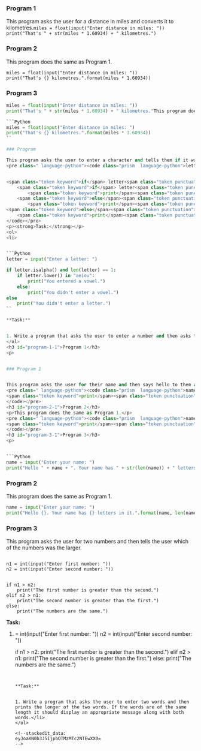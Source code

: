 <h3 id="program-1">Program 1</h3>
<p>This program asks the user for a distance in miles and converts it to kilometres.</
<pre class=" language-python"><code class="prism  language-python
">miles <span class="token operator">=</span> <span class="token builtin">float</span><span class="token punctuation">(</span><span class="token builtin">input</span><span class="token punctuation">(</span><span class="token string">"Enter distance in miles: "</span><span class="token punctuation">)</span><span class="token punctuation">)</span>
<span class="token keyword">print</span><span class="token punctuation">(</span><span class="token string">"That's "</span> <span class="token operator">+</span> <span class="token builtin">str</span><span class="token punctuation">(</span>miles <span class="token operator">*</span> <span class="token number">1.60934</span><span class="token punctuation">)</span> <span class="token operator">+</span> <span class="token string">" kilometres."</span><span class="token punctuation">)</span>
</code></pre>
<h3 id="program-2">Program 2</h3>
<p>This program does the same as Program 1.</p>
<pre class=" language-python"><code class="prism  language-python">miles <span class="token operator">=</span> <span class="token builtin">float</span><span class="token punctuation">(</span><span class="token builtin">input</span><span class="token punctuation">(</span><span class="token string">"Enter distance in miles: "</span><span class="token punctuation">)</span><span class="token punctuation">)</span>
<span class="token keyword">print</span><span class="token punctuation">(</span><span class="token string">"That's {} kilometres."</span><span class="token punctuation">.</span><span class="token builtin">format</span><span class="token punctuation">(</span>miles <span class="token operator">*</span> <span class="token number">1.60934</span><span class="token punctuation">)</span><span class="token punctuation">)</span>
</code></pre>
<h3 id="program-3">Program 3</h3>
<p>


```Python
miles = float(input("Enter distance in miles: "))
print("That's " + str(miles * 1.60934) + " kilometres."This program does the same as Program 1.

```Python
miles = float(input("Enter distance in miles: ")
print("That's {} kilometres.".format(miles * 1.60934))
``

### Program 

This program asks the user to enter a character and tells them if it was a vowel or not. Note that it is case insensitive and it prints an appropriate message if the user didnt enter a letter or entered more than a single character.</p>
<pre class=" language-python"><code class="prism  language-python">letter <span class="token operator">=</span> <span class="token builtin">input</span><span class="token punctuation">(</span><span class="token string">"Enter a letter: "</span><span class="token punctuation">)</span>


<span class="token keyword">if</span> letter<span class="token punctuation">.</span>isalpha<span class="token punctuation">(</span><span class="token punctuation">)</span> <span class="token operator">and</span> <span class="token builtin">len</span><span class="token punctuation">(</span>letter<span class="token punctuation">)</span> <span class="token operator">==</span> <span class="token number">1</span><span class="token punctuation">:</span>
    <span class="token keyword">if</span> letter<span class="token punctuation">.</span>lower<span class="token punctuation">(</span><span class="token punctuation">)</span> <span class="token keyword">in</span> <span class="token string">"aeiou"</span><span class="token punctuation">:</span>
        <span class="token keyword">print</span><span class="token punctuation">(</span><span class="token string">"You entered a vowel."</span><span class="token punctuation">)</span>
    <span class="token keyword">else</span><span class="token punctuation">:</span>
        <span class="token keyword">print</span><span class="token punctuation">(</span><span class="token string">"You didn't enter a vowel."</span><span class="token punctuation">)</span>
<span class="token keyword">else</span><span class="token punctuation">:</span>
    <span class="token keyword">print</span><span class="token punctuation">(</span><span class="token string">"You didn't enter a letter."</span><span class="token punctuation">)</span>
</code></pre>
<p><strong>Task:</strong></p>
<ol>
<li>


```Python
letter = input("Enter a letter: ")

if letter.isalpha() and len(letter) == 1:
    if letter.lower() in "aeiou":
        print("You entered a vowel.")
    else:
        print("You didn't enter a vowel.")
else
    print("You didn't enter a letter.")
``

**Task:**


1. Write a program that asks the user to enter a number and then asks them to enter C or F. If they enter C it should convert the number from Fahrenheit to Celsius and print the result. If they enter an F it should convert the number from Celsius to Fahrenheit and print the result. It should be case insensitive and if they enter neither C nor F it should print an appropriate message.</li>
</ol>
<h3 id="program-1-1">Program 1</h3>
<p>


### Program 1


This program asks the user for their name and then says hello to them and tells them how many letters are in their name.</p>
<pre class=" language-python"><code class="prism  language-python">name <span class="token operator">=</span> <span class="token builtin">input</span><span class="token punctuation">(</span><span class="token string">"Enter your name: "</span><span class="token punctuation">)</span>
<span class="token keyword">print</span><span class="token punctuation">(</span><span class="token string">"Hello "</span> <span class="token operator">+</span> name <span class="token operator">+</span> <span class="token string">". Your name has "</span> <span class="token operator">+</span> <span class="token builtin">str</span><span class="token punctuation">(</span><span class="token builtin">len</span><span class="token punctuation">(</span>name<span class="token punctuation">)</span><span class="token punctuation">)</span> <span class="token operator">+</span> <span class="token string">" letters in it."</span><span class="token punctuation">)</span>
</code></pre>
<h3 id="program-2-1">Program 2</h3>
<p>This program does the same as Program 1.</p>
<pre class=" language-python"><code class="prism  language-python">name <span class="token operator">=</span> <span class="token builtin">input</span><span class="token punctuation">(</span><span class="token string">"Enter your name: "</span><span class="token punctuation">)</span>
<span class="token keyword">print</span><span class="token punctuation">(</span><span class="token string">"Hello {}. Your name has {} letters in it."</span><span class="token punctuation">.</span><span class="token builtin">format</span><span class="token punctuation">(</span>name<span class="token punctuation">,</span> <span class="token builtin">len</span><span class="token punctuation">(</span>name<span class="token punctuation">)</span><span class="token punctuation">)</span><span class="token punctuation">)</span>
</code></pre>
<h3 id="program-3-1">Program 3</h3>
<p>


```Python
name = input("Enter your name: ")
print("Hello " + name + ". Your name has " + str(len(name)) + " letters in it.")
```


### Program 2


This program does the same as Program 1.


```Python
name = input("Enter your name: ")
print("Hello {}. Your name has {} letters in it.".format(name, len(name)))
```


### Program 3


This program asks the user for two numbers and then tells the user which of the numbers was the larger.</p>
<pre class=" language-python"><code class="prism  language-p


```Python">
n1 <span class="token operator">=</span> <span class="token builtin">int</span><span class="token punctuation">(</span><span class="token builtin">input</span><span class="token punctuation">(</span><span class="token string">"Enter first number: "</span><span class="token punctuation">)</span><span class="token punctuation">)</span>
n2 <span class="token operator">=</span> <span class="token builtin">int</span><span class="token punctuation">(</span><span class="token builtin">input</span><span class="token punctuation">(</span><span class="token string">"Enter second number: "</span><span class="token punctuation">)</span><span class="token punctuation">)</span>


<span class="token keyword">if</span> n1 <span class="token operator">&gt;</span> n2<span class="token punctuation">:</span>
    <span class="token keyword">print</span><span class="token punctuation">(</span><span class="token string">"The first number is greater than the second."</span><span class="token punctuation">)</span>
<span class="token keyword">elif</span> n2 <span class="token operator">&gt;</span> n1<span class="token punctuation">:</span>
    <span class="token keyword">print</span><span class="token punctuation">(</span><span class="token string">"The second number is greater than the first."</span><span class="token punctuation">)</span>
<span class="token keyword">else</span><span class="token punctuation">:</span>
    <span class="token keyword">print</span><span class="token punctuation">(</span><span class="token string">"The numbers are the same."</span><span class="token punctuation">)</span>
</code></pre>
<p><strong>Task:</strong></p>
<ol>
<li>= int(input("Enter first number: "))
n2 = int(input("Enter second number: "))


if n1 > n2:
    print("The first number is greater than the second.")
elif n2 > n1:
    print("The second number is greater than the first.")
else:
    print("The numbers are the same.")
```


**Task:**


1. Write a program that asks the user to enter two words and then prints the longer of the two words. If the words are of the same length it should display an appropriate message along with both words.</li>
</ol>

<!--stackedit_data:
eyJoaXN0b3J5IjpbOTMzMTc2NTEwXX0=
-->
